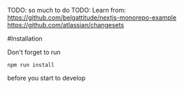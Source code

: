 TODO: so much to do 
TODO: Learn from: https://github.com/belgattitude/nextjs-monorepo-example
                  https://github.com/atlassian/changesets

#Installation

Don't forget to run 

```
npm run install
``` 

before you start to develop